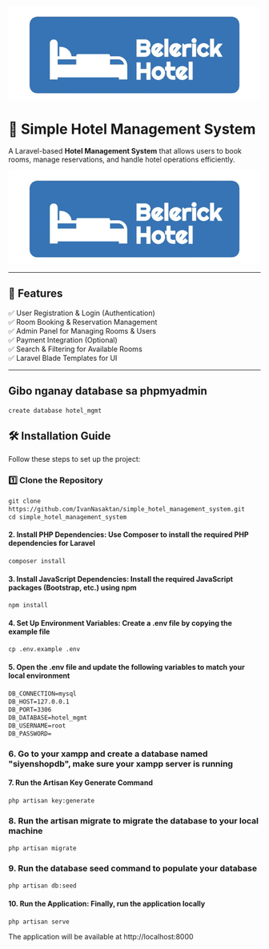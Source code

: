 <img src="public/images/belerick.png" alt="Laravel Logo">


# 🏨 Simple Hotel Management System  

A Laravel-based **Hotel Management System** that allows users to book rooms, manage reservations, and handle hotel operations efficiently.  

![Hotel Management](https://raw.githubusercontent.com/IvanNasaktan/simple_hotel_management_system/main/public/images/belerick.png)

---

## 🚀 Features  
✅ User Registration & Login (Authentication)  
✅ Room Booking & Reservation Management  
✅ Admin Panel for Managing Rooms & Users  
✅ Payment Integration (Optional)  
✅ Search & Filtering for Available Rooms  
✅ Laravel Blade Templates for UI  

---
## Gibo nganay database sa phpmyadmin
    create database hotel_mgmt
## 🛠 Installation Guide  

Follow these steps to set up the project:  

### 1️⃣ Clone the Repository  

    git clone https://github.com/IvanNasaktan/simple_hotel_management_system.git
    cd simple_hotel_management_system


#### 2. Install PHP Dependencies: Use Composer to install the required PHP dependencies for Laravel

    composer install

#### 3. Install JavaScript Dependencies: Install the required JavaScript packages (Bootstrap, etc.) using npm

    npm install

#### 4. Set Up Environment Variables: Create a .env file by copying the example file

    cp .env.example .env

#### 5. Open the .env file and update the following variables to match your local environment

    DB_CONNECTION=mysql
    DB_HOST=127.0.0.1
    DB_PORT=3306
    DB_DATABASE=hotel_mgmt
    DB_USERNAME=root
    DB_PASSWORD=

### 6. Go to your xampp and create a database named "siyenshopdb", make sure your xampp server is running

#### 7. Run the Artisan Key Generate Command

    php artisan key:generate

### 8. Run the artisan migrate to migrate the database to your local machine

    php artisan migrate

### 9. Run the database seed command to populate your database

    php artisan db:seed

#### 10. Run the Application: Finally, run the application locally

    php artisan serve

The application will be available at http://localhost:8000
